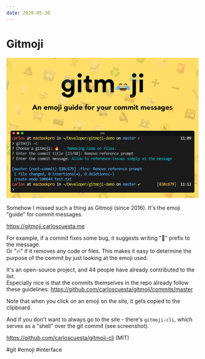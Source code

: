 ```yaml
---
date: 2020-05-30
---
```


# Gitmoji

![Gitmoji promo](gitmoji.png "Gitmoji promo")

Somehow I missed such a thing as Gitmoji (since 2016).
It's the emoji "guide" for commit messages.

https://gitmoji.carloscuesta.me

For example, if a commit fixes some bug, it suggests writing "🐛" prefix to the message.  
Or "🔥" if it removes any code or files. This makes it easy to determine the purpose of the commit by just looking at the emoji used.

It's an open-source project, and 44 people have already contributed to the list.  
Especially nice is that the commits themselves in the repo already follow these guidelines:
https://github.com/carloscuesta/gitmoji/commits/master

Note that when you click on an emoji on the site, it gets copied to the clipboard.

And if you don't want to always go to the site - there's `gitmoji-cli`, which serves as a "shell" over the git commit (see screenshot).

https://github.com/carloscuesta/gitmoji-cli (MIT)

#git #emoji #interface
